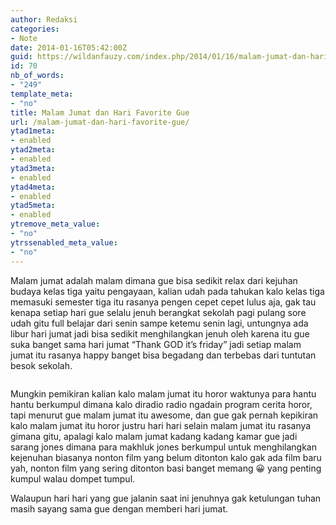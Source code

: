 ```yaml
---
author: Redaksi
categories:
- Note
date: 2014-01-16T05:42:00Z
guid: https://wildanfauzy.com/index.php/2014/01/16/malam-jumat-dan-hari-favorite-gue/
id: 70
nb_of_words:
- "249"
template_meta:
- "no"
title: Malam Jumat dan Hari Favorite Gue
url: /malam-jumat-dan-hari-favorite-gue/
ytad1meta:
- enabled
ytad2meta:
- enabled
ytad3meta:
- enabled
ytad4meta:
- enabled
ytad5meta:
- enabled
ytremove_meta_value:
- "no"
ytrssenabled_meta_value:
- "no"
---
```


Malam jumat adalah malam dimana gue bisa sedikit relax dari kejuhan budaya kelas tiga yaitu pengayaan, kalian udah pada tahukan kalo kelas tiga memasuki semester tiga itu rasanya pengen cepet cepet lulus aja, gak tau kenapa setiap hari gue selalu jenuh berangkat sekolah pagi pulang sore udah gitu full belajar dari senin sampe ketemu senin lagi, untungnya ada libur hari jumat jadi bisa sedikit menghilangkan jenuh oleh karena itu gue suka banget sama hari jumat “Thank GOD it&#8217;s friday” jadi setiap malam jumat itu rasanya happy banget bisa begadang dan terbebas dari tuntutan besok sekolah.<figure class="wp-block-image size-large">

<img src="https://wildanfauzyart.files.wordpress.com/2014/01/96149-cold-dark-eerie-414144.jpg?w=768" alt="" data-recalc-dims="1" /> </figure> 

Mungkin pemikiran kalian kalo malam jumat itu horor waktunya para hantu hantu berkumpul dimana kalo diradio radio ngadain program cerita horor, tapi menurut gue malam jumat itu awesome, dan gue gak pernah kepikiran kalo malam jumat itu horor justru hari hari selain malam jumat itu rasanya gimana gitu, apalagi kalo malam jumat kadang kadang kamar gue jadi sarang jones dimana para makhluk jones berkumpul untuk menghilangkan kejenuhan biasanya nonton film yang belum ditonton kalo gak ada film baru yah, nonton film yang sering ditonton basi banget memang 😀 yang penting kumpul walau dompet tumpul.

Walaupun hari hari yang gue jalanin saat ini jenuhnya gak ketulungan tuhan masih sayang sama gue dengan memberi hari jumat.